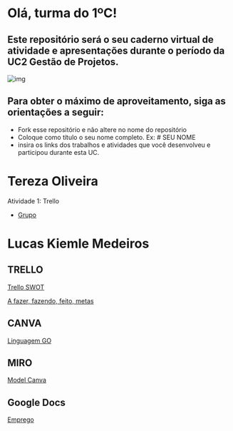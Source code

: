 # Olá, turma do 1ºC! 
## Este repositório será o seu caderno virtual de atividade e apresentações durante o período da UC2 Gestão de Projetos. 

![img](https://blog.acelerato.com/wp-content/uploads/2020/08/5-beneficios-da-gesta%CC%83o-de-projetos-para-a-sua-empresa-1200x640.png)

## Para obter o máximo de aproveitamento, siga as orientações a seguir:

- Fork esse repositório e não altere no nome do repositório
- Coloque como título o seu nome completo. Ex: # SEU NOME
- insira os links dos trabalhos e atividades que você desenvolveu e participou durante esta UC.

# Tereza Oliveira

Atividade 1: Trello 
- [Grupo](link)



# Lucas Kiemle Medeiros

## TRELLO

[Trello SWOT](https://trello.com/invite/b/GOPJrfkO/ATTI2ca610ab0eaa71630a77b3826df980ee2CC97D02/analise-swot-amazon)

[A fazer, fazendo, feito, metas](https://trello.com/invite/b/q2nuDqAD/ATTIe55e1207fe61d1d1a1af928641386da4E2C1E0A7/trabalho)

## CANVA

[Linguagem GO](https://www.canva.com/design/DAGEjaXxHqU/f4kD7Ghe-EfPqTGlCe5M9g/edit?utm_content=DAGEjaXxHqU&utm_campaign=designshare&utm_medium=link2&utm_source=sharebutton)

## MIRO

[Model Canva](https://miro.com/app/board/uXjVKGYj7OY=/?share_link_id=731053317740)

## Google Docs

[Emprego](https://docs.google.com/document/d/1AxdaSKViSiQOmxPksQjeH5GX5qfBzUJMIJbeqRhOle8/edit?usp=sharing)
